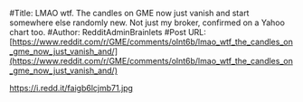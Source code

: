 #Title: LMAO wtf. The candles on GME now just vanish and start somewhere else randomly new. Not just my broker, confirmed on a Yahoo chart too.
#Author: RedditAdminBrainlets
#Post URL: [https://www.reddit.com/r/GME/comments/olnt6b/lmao_wtf_the_candles_on_gme_now_just_vanish_and/](https://www.reddit.com/r/GME/comments/olnt6b/lmao_wtf_the_candles_on_gme_now_just_vanish_and/)


https://i.redd.it/faigb6lcjmb71.jpg